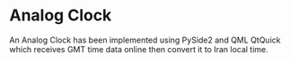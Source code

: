 # Analog Clock
An Analog Clock has been implemented using PySide2 and QML QtQuick which receives GMT time data online 
then convert it to Iran local time.
